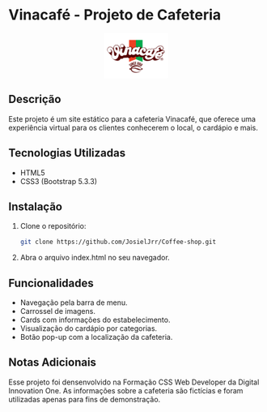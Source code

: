 # Vinacafé - Projeto de Cafeteria

<p align="center">
<img src="assets/images/logo.png" alt="Logo da cafetira VinaCafé" width="25%" align="center" />
</p>

## Descrição
Este projeto é um site estático para a cafeteria Vinacafé, que oferece uma experiência virtual para os clientes conhecerem o local, o cardápio e mais.

## Tecnologias Utilizadas
- HTML5
- CSS3 (Bootstrap 5.3.3)

## Instalação
1. Clone o repositório:
   ```bash
   git clone https://github.com/JosielJrr/Coffee-shop.git
2. Abra o arquivo index.html no seu navegador.

## Funcionalidades
- Navegação pela barra de menu.
- Carrossel de imagens.
- Cards com informações do estabelecimento.
- Visualização do cardápio por categorias.
- Botão pop-up com a localização da cafeteria.

## Notas Adicionais
Esse projeto foi densenvolvido na Formação CSS Web Developer da Digital Innovation One. As informações sobre a cafeteria são fictícias e foram utilizadas apenas para fins de demonstração.
